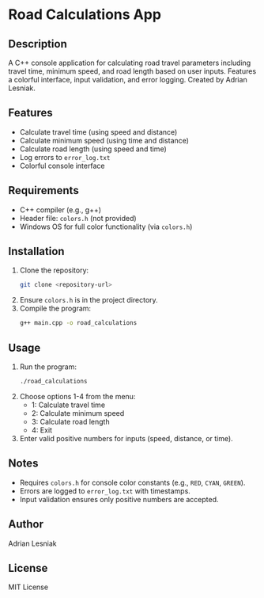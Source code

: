 # Road Calculations App

## Description
A C++ console application for calculating road travel parameters including travel time, minimum speed, and road length based on user inputs. Features a colorful interface, input validation, and error logging. Created by Adrian Lesniak.

## Features
- Calculate travel time (using speed and distance)
- Calculate minimum speed (using time and distance)
- Calculate road length (using speed and time)
- Log errors to `error_log.txt`
- Colorful console interface

## Requirements
- C++ compiler (e.g., g++)
- Header file: `colors.h` (not provided)
- Windows OS for full color functionality (via `colors.h`)

## Installation
1. Clone the repository:
   ```bash
   git clone <repository-url>
   ```
2. Ensure `colors.h` is in the project directory.
3. Compile the program:
   ```bash
   g++ main.cpp -o road_calculations
   ```

## Usage
1. Run the program:
   ```bash
   ./road_calculations
   ```
2. Choose options 1-4 from the menu:
   - 1: Calculate travel time
   - 2: Calculate minimum speed
   - 3: Calculate road length
   - 4: Exit
3. Enter valid positive numbers for inputs (speed, distance, or time).

## Notes
- Requires `colors.h` for console color constants (e.g., `RED`, `CYAN`, `GREEN`).
- Errors are logged to `error_log.txt` with timestamps.
- Input validation ensures only positive numbers are accepted.

## Author
Adrian Lesniak

## License
MIT License